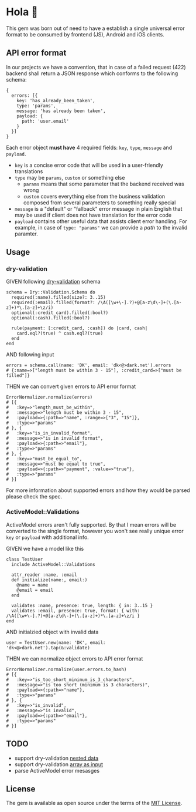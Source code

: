 # Hola :call_me_hand:

This gem was born out of need to have a establish a single universal error format to be consumed by frontend (JS), Android and iOS clients.

## API error format

In our projects we have a convention, that in case of a failed request (422) backend shall return a JSON response which conforms to the following schema:

    {
      errors: [{
        key: 'has_already_been_taken',
        type: 'params',
        message: 'has already been taken',
        payload: {
          path: 'user.email'
        }
      }]
    }

Each error object **must have** 4 required fields: `key`, `type`, `message` and `payload`.

- `key` is a concise error code that will be used in a user-friendly translations
- `type` may be `params`, `custom` or something else
  - `params` means that some parameter that the backend received was wrong
  - `custom` covers everything else from the business validation composed from several parameters to something really special
- `message` is a "default" or "fallback" error message in plain English that may be used if client does not have translation for the error code
- `payload` contains other useful data that assists client error handling. For example, in case of `type: "params"` we can provide a _path_ to the invalid paramter.

## Usage

### dry-validation

GIVEN following [dry-validation](https://dry-rb.org/gems/dry-validation/) schema

    schema = Dry::Validation.Schema do
      required(:name).filled(size?: 3..15)
      required(:email).filled(format?: /\A([\w+\-].?)+@[a-z\d\-]+(\.[a-z]+)*\.[a-z]+\z/i)
      optional(:credit_card).filled(:bool?)
      optional(:cash).filled(:bool?)

      rule(payment: [:credit_card, :cash]) do |card, cash|
        card.eql?(true) ^ cash.eql?(true)
      end
    end

AND following input

    errors = schema.call(name: 'DK', email: 'dk<@>dark.net').errors
    # {:name=>["length must be within 3 - 15"], :credit_card=>["must be filled"]}

THEN we can convert given errors to API error format

    ErrorNormalizer.normalize(errors)
    # [{
    #   :key=>"length_must_be_within",
    #   :message=>"length must be within 3 - 15",
    #   :payload=>{:path=>"name", :range=>["3", "15"]},
    #   :type=>"params"
    # }, {
    #   :key=>"is_in_invalid_format",
    #   :message=>"is in invalid format",
    #   :payload=>{:path=>"email"},
    #   :type=>"params"
    # }, {
    #   :key=>"must_be_equal_to",
    #   :message=>"must be equal to true",
    #   :payload=>{:path=>"payment", :value=>"true"},
    #   :type=>"params"
    # }]

For more information about supported errors and how they would be parsed please check the spec.

### ActiveModel::Validations

ActiveModel errors aren't fully supported. By that I mean errors will be converted to the single format, however you won't see really unique error `key` or `payload` with additional info.

GIVEN we have a model like this

    class TestUser
      include ActiveModel::Validations

      attr_reader :name, :email
      def initialize(name:, email:)
        @name = name
        @email = email
      end

      validates :name, presence: true, length: { in: 3..15 }
      validates :email, presence: true, format: { with: /\A([\w+\-].?)+@[a-z\d\-]+(\.[a-z]+)*\.[a-z]+\z/i }
    end

AND initialzied object with invalid data

    user = TestUser.new(name: 'DK', email: 'dk<@>dark.net').tap(&:validate)

THEN we can normalize object errors to API error format

    ErrorNormalizer.normalize(user.errors.to_hash)
    # [{
    #   :key=>"is_too_short_minimum_is_3_characters",
    #   :message=>"is too short (minimum is 3 characters)",
    #   :payload=>{:path=>"name"},
    #   :type=>"params"
    # }, {
    #   :key=>"is_invalid",
    #   :message=>"is invalid",
    #   :payload=>{:path=>"email"},
    #   :type=>"params"
    # }]

## TODO

- support dry-validation [nested data](https://dry-rb.org/gems/dry-validation/nested-data/)
- support dry-validation [array as input](https://dry-rb.org/gems/dry-validation/array-as-input/)
- parse ActiveModel error mesasges

## License

The gem is available as open source under the terms of the [MIT License](https://opensource.org/licenses/MIT).
